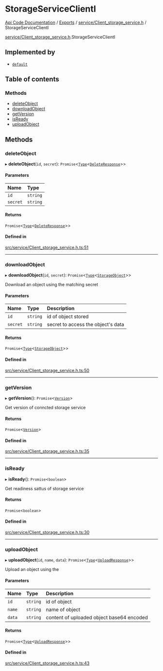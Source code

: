 # StorageServiceClientI
 
[Api Code Documentation](../README.md) / [Exports](../modules.md) / [service/Client\_storage\_service.h](../modules/service_Client_storage_service_h.md) / StorageServiceClientI

[service/Client\_storage\_service.h](../modules/service_Client_storage_service_h.md).StorageServiceClientI

## Implemented by

- [`default`](../classes/service_Client_storage_service.default.md)

## Table of contents

### Methods

- [deleteObject](service_Client_storage_service_h.StorageServiceClientI.md#deleteobject)
- [downloadObject](service_Client_storage_service_h.StorageServiceClientI.md#downloadobject)
- [getVersion](service_Client_storage_service_h.StorageServiceClientI.md#getversion)
- [isReady](service_Client_storage_service_h.StorageServiceClientI.md#isready)
- [uploadObject](service_Client_storage_service_h.StorageServiceClientI.md#uploadobject)

## Methods

### deleteObject

▸ **deleteObject**(`id`, `secret`): `Promise`\<[`Type`](../modules/result.md#type)\<[`DeleteResponse`](service_Client_storage_service_h.DeleteResponse.md)\>\>

#### Parameters

| Name | Type |
| :------ | :------ |
| `id` | `string` |
| `secret` | `string` |

#### Returns

`Promise`\<[`Type`](../modules/result.md#type)\<[`DeleteResponse`](service_Client_storage_service_h.DeleteResponse.md)\>\>

#### Defined in

[src/service/Client_storage_service.h.ts:51](https://github.com/openkfw/TruBudget/blob/d07ad94/api/src/service/Client_storage_service.h.ts#L51)

___

### downloadObject

▸ **downloadObject**(`id`, `secret`): `Promise`\<[`Type`](../modules/result.md#type)\<[`StorageObject`](service_Client_storage_service_h.StorageObject.md)\>\>

Download an object using the matching secret

#### Parameters

| Name | Type | Description |
| :------ | :------ | :------ |
| `id` | `string` | id of object stored |
| `secret` | `string` | secret to access the object's data |

#### Returns

`Promise`\<[`Type`](../modules/result.md#type)\<[`StorageObject`](service_Client_storage_service_h.StorageObject.md)\>\>

#### Defined in

[src/service/Client_storage_service.h.ts:50](https://github.com/openkfw/TruBudget/blob/d07ad94/api/src/service/Client_storage_service.h.ts#L50)

___

### getVersion

▸ **getVersion**(): `Promise`\<[`Version`](service_Client_storage_service_h.Version.md)\>

Get version of conncted storage service

#### Returns

`Promise`\<[`Version`](service_Client_storage_service_h.Version.md)\>

#### Defined in

[src/service/Client_storage_service.h.ts:35](https://github.com/openkfw/TruBudget/blob/d07ad94/api/src/service/Client_storage_service.h.ts#L35)

___

### isReady

▸ **isReady**(): `Promise`\<`boolean`\>

Get readiness sattus of storage service

#### Returns

`Promise`\<`boolean`\>

#### Defined in

[src/service/Client_storage_service.h.ts:30](https://github.com/openkfw/TruBudget/blob/d07ad94/api/src/service/Client_storage_service.h.ts#L30)

___

### uploadObject

▸ **uploadObject**(`id`, `name`, `data`): `Promise`\<[`Type`](../modules/result.md#type)\<[`UploadResponse`](service_Client_storage_service_h.UploadResponse.md)\>\>

Upload an object using the

#### Parameters

| Name | Type | Description |
| :------ | :------ | :------ |
| `id` | `string` | id of object |
| `name` | `string` | name of object |
| `data` | `string` | content of uploaded object base64 encoded |

#### Returns

`Promise`\<[`Type`](../modules/result.md#type)\<[`UploadResponse`](service_Client_storage_service_h.UploadResponse.md)\>\>

#### Defined in

[src/service/Client_storage_service.h.ts:43](https://github.com/openkfw/TruBudget/blob/d07ad94/api/src/service/Client_storage_service.h.ts#L43)
